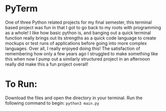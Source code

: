 # PyTerm
One of three Python related projects for my final semester, this terminal based project was fun in that I got to go back to my roots with programming as a whole! I like how basic python is, and banging out a quick terminal function really brings out its strengths as a quick code language to create mockups or test runs of applications before going into more complex languages. Over all, I really enjoyed doing this! The satisfaction of remembering how only a few years ago I struggled to make something like this when now I pump out a similarly structured project in an afternoon really did make this a fun project overall!


# To Run:
Download the files and open the directory in your terminal. Run the following command to begin:
`python3 main.py`
